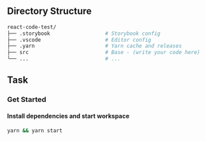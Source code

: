 
## Directory Structure

```sh
react-code-test/
├── .storybook                  # Storybook config
├── .vscode                     # Editor config
├── .yarn                       # Yarn cache and releases
├── src                         # Base - (write your code here)
└── ...                         # ...
```

## Task

### Get Started

#### Install dependencies and start workspace

```sh
yarn && yarn start
```
